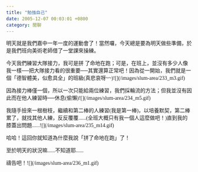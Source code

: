 ```yaml
---
title: "勉強自己"
date: 2005-12-07 00:03:01 +0800
category: 閒聊
---
```

<p align="left"><font face="Verdana">明天就是我們嘉中一年一度的運動會了！</font><font face="Verdana">當然囉，今天總是要為明天做些準備，於是我們班向美術老師借了一堂課來操練。</font></p><p align="left"><font face="Verdana">今天我們練習大隊接力，我可是拼 了命地在跑；可是，在班上，並沒有多少人像我一樣──把大隊接力看的很重要──其實還算正常吧！因為從一開始，我們就是一個「德智體美，似愈具全」的班級(真悲哀呀~~)![](/images/slum-area/233_m3.gif)</font></p><p align="left"><font face="Verdana">因為接力棒僅一個，所以一次只能給兩位練習，我們採輪流的方法；但我並沒有因此而在他人練習時──休息(偷懶)![](/images/slum-area/234_m5.gif)</font></p><p align="left"><font face="Verdana">我隨手撿來一根樹枝，繼續和第二棒的人練習(我是第一棒)，以培養默契，第二棒累了，就找其他人練，反反覆覆......(全班大概只有我一個人這麼做吧！)直到我的膝蓋出問題......![](/images/slum-area/235_m14.gif)</font></p><p align="left"><font face="Verdana">哈哈！這回你就知道為什麼我說「拼了命地在跑」了！</font></p><p align="left"><font face="Verdana">至於明天的狀況嘛......不知道耶......</font></p><p align="left"><font face="Verdana">禱告吧！![](/images/slum-area/236_m1.gif)</font></p>
